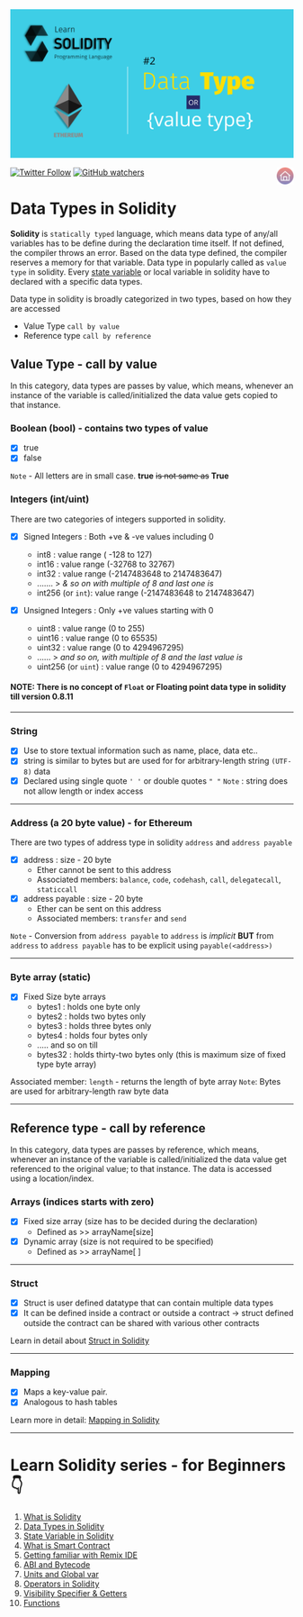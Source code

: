 
<img src="/Tutorials/header-images/2-OG-data_type_solidity.png" width="630" title="Data Type in solidity">

[<img alt="Twitter Follow" src="https://img.shields.io/twitter/follow/PranavRaj90?style=social">](https://twitter.com/intent/follow?screen_name=PranavRaj90)
[<img alt="GitHub watchers" src="https://img.shields.io/github/watchers/raj-pranav/learn-solidity?label=Learn%20Solidity&style=social">](https://github.com/raj-pranav/learn-solidity/)
[<img align= "right" src="/Tutorials/Beginners/images-for-docs/home.png" width="30" title="Repo Home">](https://github.com/raj-pranav/learn-solidity)

# Data Types in Solidity
**Solidity** is `statically typed` language, which means data type of any/all variables has to be define during the declaration time itself. If not defined, the compiler throws an error. Based on the data type defined, the compiler reserves a memory for that variable. Data type in popularly called as `value type` in solidity. Every [state variable](https://github.com/raj-pranav/learn-solidity/blob/main/Tutorials/Beginners/3-State_variable_solidity.md) or local variable in solidity have to declared with a specific data types.

Data type in solidity is broadly categorized in two types, based on how they are accessed
- Value Type `call by value`
- Reference type `call by reference`

## Value Type - call by value
In this category, data types are passes by value, which means, whenever an instance of the variable is called/initialized the data value gets copied to that instance.

### Boolean (bool) - contains two types of value
- [x] true
- [x] false <br>

`Note` - All letters are in small case. **true** ~~is not same as~~ **True**

### Integers (int/uint)
There are two categories of integers supported in solidity.

- [x] Signed Integers : Both +ve & -ve values including 0
  - int8 : value range ( -128 to 127)
  - int16 : value range (-32768 to 32767)
  - int32 : value range (-2147483648 to 2147483647)
  - .......  > _& so on with multiple of 8 and last one is_
  - int256 (or `int`): value range (-2147483648 to 2147483647)

- [x] Unsigned Integers : Only +ve values starting with 0
  - uint8 : value range (0 to 255)
  - uint16 : value range (0 to 65535)
  - uint32 : value range (0 to 4294967295)
  - ...... > _and so on, with multiple of 8 and the last value is_
  - uint256 (or `uint`) : value range (0 to 4294967295)

#### NOTE: There is no concept of `Float` or Floating point data type in solidity till version 0.8.11
---
### String
- [x] Use to store textual information such as name, place, data etc..
- [x] string is similar to bytes but are used for for arbitrary-length string `(UTF-8)` data
- [x] Declared using single quote `' '` or double quotes `" "` 
`Note` : string does not allow  length or index access

---

### Address (a 20 byte value) - for Ethereum
There are two types of address type in solidity `address` and `address payable`
- [x] address : size - 20 byte
  - Ether cannot be sent to this address
  - Associated members: `balance`, `code`, `codehash`, `call`, `delegatecall`, `staticcall`
- [x] address payable : size - 20 byte
  - Ether can be sent on this address
  - Associated members: `transfer` and `send`

`Note` - Conversion from `address payable` to `address` is *implicit* **BUT** from `address` to `address payable` has to be explicit using `payable(<address>)` 

---

### Byte array (static)
- [x] Fixed Size byte arrays
  - bytes1 : holds one byte only
  - bytes2 : holds two bytes only
  - bytes3 : holds three bytes only
  - bytes4 : holds four bytes only
  - ..... and so on till 
  - bytes32 : holds thirty-two bytes only (this is maximum size of fixed type byte array)

Associated member: `length` - returns the length of byte array
`Note`: Bytes are used for arbitrary-length raw byte data 

---

## Reference type - call by reference
In this category, data types are passes by reference, which means, whenever an instance of the variable is called/initialized the data value get referenced to the original value; to that instance. The data is accessed using a location/index.

### Arrays (indices starts with zero)
- [x] Fixed size array (size has to be decided during the declaration)
  - Defined as >> arrayName[size] 
- [x] Dynamic array (size is not required to be specified)
  - Defined as >> arrayName[ ]

---

### Struct
- [x] Struct is user defined datatype that can contain multiple data types
- [x] It can be defined inside a contract or outside a contract -> struct defined outside the contract can be shared with various other contracts

Learn in detail about [Struct in Solidity](https://github.com/raj-pranav/learn-solidity/blob/main/Tutorials/Beginners/18-struct-in-solidity.md)

---

### Mapping
- [x] Maps a key-value pair.
- [x] Analogous to hash tables

Learn more in detail: [Mapping in Solidity](https://github.com/raj-pranav/learn-solidity/blob/main/Tutorials/Beginners/15-Mapping-in-solidity.md)

---

# Learn Solidity series - for Beginners 👇
1. [What is Solidity](https://github.com/raj-pranav/learn-solidity/blob/main/Tutorials/Beginners/1-What_is_Solidity.md)
2. [Data Types in Solidity](https://github.com/raj-pranav/learn-solidity/blob/main/Tutorials/Beginners/2-Data_types_solidity.md)
3. [State Variable in Solidity](https://github.com/raj-pranav/learn-solidity/blob/main/Tutorials/Beginners/3-State_variable_solidity.md)
4. [What is Smart Contract](https://github.com/raj-pranav/learn-solidity/blob/main/Tutorials/Beginners/4-what-is-a-Smart_contract.md)
5. [Getting familiar with Remix IDE](https://github.com/raj-pranav/learn-solidity/blob/main/Tutorials/Beginners/5-Getting-familiar-with-Remix-IDE.md)
6. [ABI and Bytecode](https://github.com/raj-pranav/learn-solidity/blob/main/Tutorials/Beginners/6-ABI-and-Bytecode-from-solidity-compiler.md)
7. [Units and Global var](https://github.com/raj-pranav/learn-solidity/blob/main/Tutorials/Beginners/7-Units-and-global-variable.md)
8. [Operators in Solidity](https://github.com/raj-pranav/learn-solidity/blob/main/Tutorials/Beginners/8-Operators-in-solidity.md)
9. [Visibility Specifier & Getters](https://github.com/raj-pranav/learn-solidity/blob/main/Tutorials/Beginners/9-Visibility-specifiers_and-getters.md)
10. [Functions](https://github.com/raj-pranav/learn-solidity/blob/main/Tutorials/Beginners/10-Functions-in-solidity.md)
